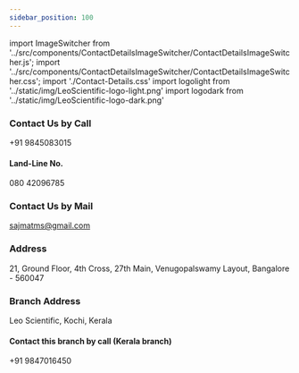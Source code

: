 ```yaml
---
sidebar_position: 100
---
```


import ImageSwitcher from '../src/components/ContactDetailsImageSwitcher/ContactDetailsImageSwitcher.js';
import '../src/components/ContactDetailsImageSwitcher/ContactDetailsImageSwitcher.css';
import './Contact-Details.css'
import logolight from '../static/img/LeoScientific-logo-light.png'
import logodark from '../static/img/LeoScientific-logo-dark.png'



<!-- ![](../../static/img/Leoscientific-logo-dark.png)

![](../../static/img/Leoscientific-logo-light.svg) -->

<!-- ---
sidebar_position: 100
--- -->


<!-- <ImageSwitcher 
lightImageSrc="//satyr.io/300/black?text=LightMode"
darkImageSrc="//satyr.io/300/white?text=DarkMode"/> -->


<div className="div-center-alignments">
<ImageSwitcher 
lightImageSrc={logolight}
darkImageSrc={logodark}
//lightImageSrc="../../static/img/LeoScientific-logo-light.svg" // baseUrl: '/'?
//darkImageSrc="../../static/img/Leoscientific-logo-dark.png"   // baseUrl: '/'?
//lightImageSrc="../../../static/img/LeoScientific-logo-light.svg" // baseUrl: '/saji-leoscientific-website/'
//darkImageSrc="../../../static/img/Leoscientific-logo-dark.png" // baseUrl: '/saji-leoscientific-website/'
/>
</div>

### Contact Us by Call 
+91 9845083015
#### Land-Line No.
080 42096785

### Contact Us by Mail
sajmatms@gmail.com

### Address
21, Ground Floor, 4th Cross, 27th Main, Venugopalswamy Layout, Bangalore - 560047

### Branch Address
Leo Scientific,
Kochi, Kerala
#### Contact this branch by call (Kerala branch)
+91 9847016450
